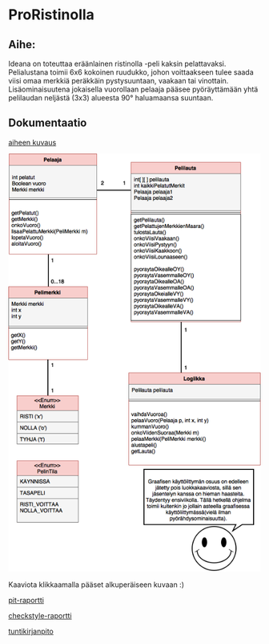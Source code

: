 # ProRistinolla

## Aihe:
Ideana on toteuttaa eräänlainen ristinolla -peli kaksin pelattavaksi. Pelialustana toimii 6x6 kokoinen ruudukko, johon voittaakseen tulee saada viisi omaa merkkiä peräkkäin pystysuuntaan, vaakaan tai vinottain. Lisäominaisuutena jokaisella vuorollaan pelaaja pääsee pyöräyttämään yhtä pelilaudan neljästä (3x3) alueesta 90° haluamaansa suuntaan.

## Dokumentaatio

[aiheen kuvaus](dokumentaatio/aiheenKuvausJaRakenne.md)

![Luokkakaavio](dokumentaatio/Luokkakaavio.png)

Kaaviota klikkaamalla pääset alkuperäiseen kuvaan :)

[pit-raportti](https://htmlpreview.github.io/?https://github.com/VeeraKoskinen/ProRistinolla/blob/master/dokumentaatio/pit-raportit/201702102324/index.html)

[checkstyle-raportti](https://htmlpreview.github.io/?https://github.com/VeeraKoskinen/ProRistinolla/blob/master/dokumentaatio/checkstyle-raportit/checkstyle.html)

[tuntikirjanpito](dokumentaatio/Tuntikirjanpito.md)

